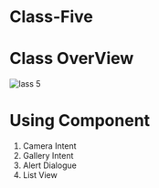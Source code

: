 # Class-Five
# Class OverView
![lass 5](https://user-images.githubusercontent.com/48696824/92999816-db5bda80-f545-11ea-9fba-f1cf6d61d2d8.jpg)

# Using Component
01. Camera Intent
02. Gallery Intent
03. Alert Dialogue
04. List View
